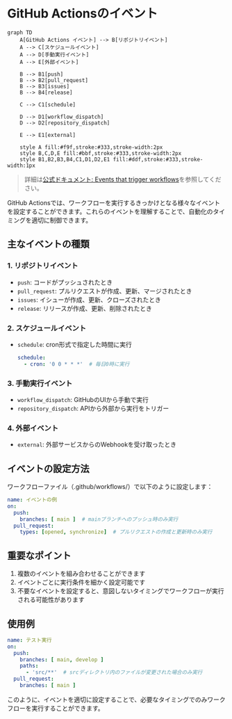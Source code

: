 # GitHub Actionsのイベント

```mermaid
graph TD
    A[GitHub Actions イベント] --> B[リポジトリイベント]
    A --> C[スケジュールイベント]
    A --> D[手動実行イベント]
    A --> E[外部イベント]

    B --> B1[push]
    B --> B2[pull_request]
    B --> B3[issues]
    B --> B4[release]

    C --> C1[schedule]

    D --> D1[workflow_dispatch]
    D --> D2[repository_dispatch]

    E --> E1[external]

    style A fill:#f9f,stroke:#333,stroke-width:2px
    style B,C,D,E fill:#bbf,stroke:#333,stroke-width:2px
    style B1,B2,B3,B4,C1,D1,D2,E1 fill:#ddf,stroke:#333,stroke-width:1px
```

> 詳細は[公式ドキュメント: Events that trigger workflows](https://docs.github.com/en/actions/using-workflows/events-that-trigger-workflows)を参照してください。

GitHub Actionsでは、ワークフローを実行するきっかけとなる様々なイベントを設定することができます。これらのイベントを理解することで、自動化のタイミングを適切に制御できます。

## 主なイベントの種類

### 1. リポジトリイベント
- `push`: コードがプッシュされたとき
- `pull_request`: プルリクエストが作成、更新、マージされたとき
- `issues`: イシューが作成、更新、クローズされたとき
- `release`: リリースが作成、更新、削除されたとき

### 2. スケジュールイベント
- `schedule`: cron形式で指定した時間に実行
  ```yaml
  schedule:
    - cron: '0 0 * * *'  # 毎日0時に実行
  ```

### 3. 手動実行イベント
- `workflow_dispatch`: GitHubのUIから手動で実行
- `repository_dispatch`: APIから外部から実行をトリガー

### 4. 外部イベント
- `external`: 外部サービスからのWebhookを受け取ったとき

## イベントの設定方法

ワークフローファイル（.github/workflows/）で以下のように設定します：

```yaml
name: イベントの例
on:
  push:
    branches: [ main ]  # mainブランチへのプッシュ時のみ実行
  pull_request:
    types: [opened, synchronize]  # プルリクエストの作成と更新時のみ実行
```

## 重要なポイント

1. 複数のイベントを組み合わせることができます
2. イベントごとに実行条件を細かく設定可能です
3. 不要なイベントを設定すると、意図しないタイミングでワークフローが実行される可能性があります

## 使用例

```yaml
name: テスト実行
on:
  push:
    branches: [ main, develop ]
    paths:
      - 'src/**'  # srcディレクトリ内のファイルが変更された場合のみ実行
  pull_request:
    branches: [ main ]
```

このように、イベントを適切に設定することで、必要なタイミングでのみワークフローを実行することができます。
